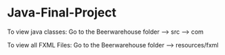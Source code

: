 # Java-Final-Project

To view java classes:
Go to the Beerwarehouse folder --> src --> com 

To view all FXML Files:
Go to the Beerwarehouse folder --> resources/fxml

